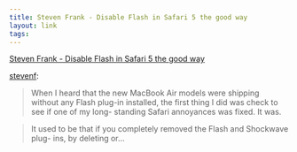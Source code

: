 ```yaml
--- 
title: Steven Frank - Disable Flash in Safari 5 the good way
layout: link
tags: 
---
```

[Steven Frank - Disable Flash in Safari 5 the good
way](http://stevenf.tumblr.com/post/1376712559)

[stevenf](http://stevenf.tumblr.com/post/1376712559):

> When I heard that the new MacBook Air models were shipping without any Flash
plug-in installed, the first thing I did was check to see if one of my long-
standing Safari annoyances was fixed. It was.

> It used to be that if you completely removed the Flash and Shockwave plug-
ins, by deleting or…

